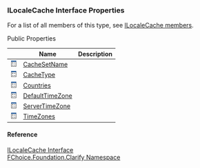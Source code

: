 ﻿### ILocaleCache Interface Properties

For a list of all members of this type, see [ILocaleCache members](fcSDK~FChoice.Foundation.Clarify.ILocaleCache_members.md).

Public Properties

|   | Name | Description |
| --- | --- | --- |
| ![ Property](dotnetimages/Property.png) | [CacheSetName](fcSDK~FChoice.Foundation.Clarify.ILocaleCache~CacheSetName.md) |   |
| ![ Property](dotnetimages/Property.png) | [CacheType](fcSDK~FChoice.Foundation.Clarify.ILocaleCache~CacheType.md) |   |
| ![ Property](dotnetimages/Property.png) | [Countries](fcSDK~FChoice.Foundation.Clarify.ILocaleCache~Countries.md) |   |
| ![ Property](dotnetimages/Property.png) | [DefaultTimeZone](fcSDK~FChoice.Foundation.Clarify.ILocaleCache~DefaultTimeZone.md) |   |
| ![ Property](dotnetimages/Property.png) | [ServerTimeZone](fcSDK~FChoice.Foundation.Clarify.ILocaleCache~ServerTimeZone.md) |   |
| ![ Property](dotnetimages/Property.png) | [TimeZones](fcSDK~FChoice.Foundation.Clarify.ILocaleCache~TimeZones.md) |   |





#### Reference

[ILocaleCache Interface](fcSDK~FChoice.Foundation.Clarify.ILocaleCache.md)  
[FChoice.Foundation.Clarify Namespace](fcSDK~FChoice.Foundation.Clarify_namespace.md)